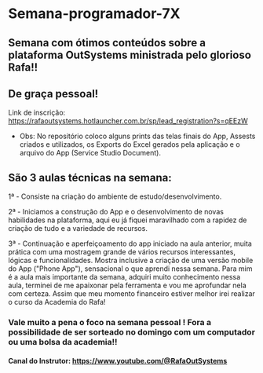 # Semana-programador-7X

## Semana com ótimos conteúdos sobre a plataforma OutSystems ministrada pelo glorioso Rafa!!
## De graça pessoal! 

Link de inscrição: https://rafaoutsystems.hotlauncher.com.br/sp/lead_registration?s=qEEzW

* Obs: No repositório coloco alguns prints das telas finais do App, Assests criados e utilizados, os Exports do Excel gerados pela aplicação e o arquivo do App (Service Studio Document).

## São 3 aulas técnicas na semana:

1ª - Consiste na criação do ambiente de estudo/desenvolvimento.

2ª - Iniciamos a construção do App e o desenvolvimento de novas habilidades na plataforma, aqui eu já fiquei maravilhado com a rapidez de criação de tudo e a variedade de recursos.

3ª - Continuação e aperfeiçoamento do app iniciado na aula anterior, muita prática com uma mostragem grande de vários recursos interessantes, lógicas e funcionalidades. 
Mostra inclusive a criação de uma versão mobile do App ("Phone App"), sensacional o que aprendi nessa semana. 
Para mim é a aula mais importante da semana, adquiri muito conhecimento nessa aula, terminei de me apaixonar pela ferramenta e vou me aprofundar nela com certeza. Assim que meu momento financeiro estiver melhor irei realizar o curso da Academia do Rafa!

### Vale muito a pena o foco na semana pessoal ! Fora a possibilidade de ser sorteado no domingo com um computador ou uma bolsa da academia!! 

#### Canal do Instrutor:  https://www.youtube.com/@RafaOutSystems